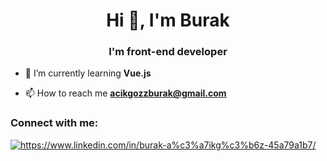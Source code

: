 <h1 align="center">Hi 👋, I'm Burak</h1>
<h3 align="center">I'm front-end developer </h1>

- 🌱 I’m currently learning **Vue.js**

- 📫 How to reach me **acikgozzburak@gmail.com**

<h3 align="left">Connect with me:</h3>
<p align="left">
 <a href="https://www.linkedin.com/in/burak-a%C3%A7ikg%C3%B6z-45a79a1b7/" target="blank"><img src="https://camo.githubusercontent.com/a493f6833f99fb3c85788d6d9305e6b7a42b838e5ee5d138fd9a8214a7e77472/68747470733a2f2f696d672e736869656c64732e696f2f62616467652f6c696e6b6564696e2d2532333030373742352e7376673f267374796c653d666f722d7468652d6261646765266c6f676f3d6c696e6b6564696e266c6f676f436f6c6f723d7768697465" alt="https://www.linkedin.com/in/burak-a%c3%a7ikg%c3%b6z-45a79a1b7/"  /></a>
</p>

